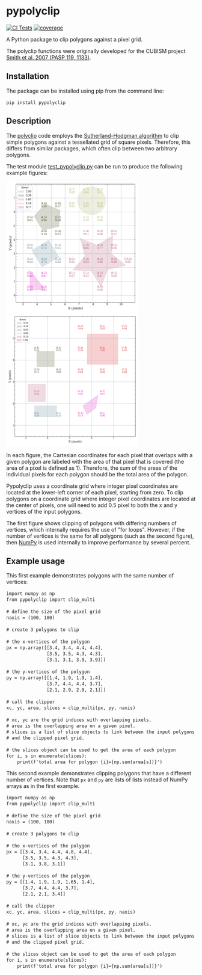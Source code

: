 # pypolyclip

[![CI Tests](https://github.com/spacetelescope/pypolyclip/actions/workflows/ci_tests.yml/badge.svg?branch=main)](https://github.com/spacetelescope/pypolyclip/actions/workflows/ci_tests.yml) [![coverage](https://codecov.io/github/spacetelescope/pypolyclip/branch/main/graph/badge.svg?token=8xpNHaI9wD)](https://codecov.io/github/spacetelescope/pypolyclip)

A Python package to clip polygons against a pixel grid.

The polyclip functions were originally developed for the CUBISM
project [Smith et al. 2007 (PASP 119, 1133)](https://ui.adsabs.harvard.edu/abs/2007PASP..119.1133S/).

## Installation

The package can be installed using pip from the command line:
```
pip install pypolyclip
```

## Description
The [polyclip](http://tir.astro.utoledo.edu/jdsmith/code/idl.php)
code employs the [Sutherland-Hodgman
algorithm](https://en.wikipedia.org/wiki/Sutherland–Hodgman_algorithm)
to clip simple polygons against a tessellated grid of square pixels.
Therefore, this differs from similar packages, which often clip between
two arbitrary polygons.

The test module
[test_pypolyclip.py](https://github.com/spacetelescope/pypolyclip/blob/main/pypolyclip/tests/test_pypolyclip.py) can be run to produce the following
example figures:

<img src="docs/_static/polygons.png"  width="350" height="350">
<img src="docs/_static/quadrilaterals.png"  width="350" height="350">

In each figure, the Cartesian coordinates for each pixel that overlaps
with a given polygon are labeled with the area of that pixel that is
covered (the area of a pixel is defined as 1). Therefore, the sum of the
areas of the individual pixels for each polygon should be the total area
of the polygon.

Pypolyclip uses a coordinate grid where integer pixel coordinates are
located at the lower-left corner of each pixel, starting from zero. To
clip polygons on a coordinate grid where integer pixel coordinates are
located at the center of pixels, one will need to add 0.5 pixel to both
the x and y vertices of the input polygons.

The first figure shows clipping of polygons with differing numbers of
vertices, which internally requires the use of "for loops". However, if
the number of vertices is the same for all polygons (such as the second
figure), then [NumPy](https://numpy.org/) is used internally to improve
performance by several percent.


## Example usage
This first example demonstrates polygons with the same number of
vertices:

```
import numpy as np
from pypolyclip import clip_multi

# define the size of the pixel grid
naxis = (100, 100)

# create 3 polygons to clip

# the x-vertices of the polygon
px = np.array([[3.4, 3.4, 4.4, 4.4],
               [3.5, 3.5, 4.3, 4.3],
               [3.1, 3.1, 3.9, 3.9]])

# the y-vertices of the polygon
py = np.array([[1.4, 1.9, 1.9, 1.4],
               [3.7, 4.4, 4.4, 3.7],
               [2.1, 2.9, 2.9, 2.1]])

# call the clipper
xc, yc, area, slices = clip_multi(px, py, naxis)

# xc, yc are the grid indices with overlapping pixels.
# area is the overlapping area on a given pixel.
# slices is a list of slice objects to link between the input polygons
# and the clipped pixel grid.

# the slices object can be used to get the area of each polygon
for i, s in enumerate(slices):
    print(f'total area for polygon {i}={np.sum(area[s])}')
```

This second example demonstrates clipping polygons that have a different
number of vertices.  Note that `px` and `py` are lists of lists instead
of NumPy arrays as in the first example.

```
import numpy as np
from pypolyclip import clip_multi

# define the size of the pixel grid
naxis = (100, 100)

# create 3 polygons to clip

# the x-vertices of the polygon
px = [[3.4, 3.4, 4.4, 4.8, 4.4],
      [3.5, 3.5, 4.3, 4.3],
      [3.1, 3.8, 3.1]]

# the y-vertices of the polygon
py = [[1.4, 1.9, 1.9, 1.65, 1.4],
      [3.7, 4.4, 4.4, 3.7],
      [2.1, 2.1, 3.4]]

# call the clipper
xc, yc, area, slices = clip_multi(px, py, naxis)

# xc, yc are the grid indices with overlapping pixels.
# area is the overlapping area on a given pixel.
# slices is a list of slice objects to link between the input polygons
# and the clipped pixel grid.

# the slices object can be used to get the area of each polygon
for i, s in enumerate(slices):
    print(f'total area for polygon {i}={np.sum(area[s])}')
```
